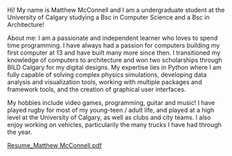 Hi! My name is Matthew McConnell and I am a undergraduate student at the University of Calgary studying a Bsc in Computer Science and a Bsc in Architecture!

About me:
I am a passionate and independent learner who loves to spend time programming. I have always had a passion for computers building my first computer at 13 and have built many more since then. I transitioned my knowledge of computers to architecture and won two scholarships through BILD Calgary for my digital designs. My expertise lies in Python where I am fully capable of solving complex physics simulations, developing data analysis and visualization tools, working with multiple packages and framework tools, and the creation of graphical user interfaces. 

My hobbies include video games, programming, guitar and music! I have played rugby for most of my young-teen / adult life, and played at a high level at the University of Calgary, as well as clubs and city teams. I also enjoy working on vehicles, particularily the many trucks I have had through the year.
<!---
matthew-mcc/matthew-mcc is a ✨ special ✨ repository because its `README.md` (this file) appears on your GitHub profile.
You can click the Preview link to take a look at your changes.
--->
[Resume_Matthew McConnell.pdf](https://github.com/matthew-mcc/matthew-mcc/files/7901210/Resume_Matthew.McConnell.pdf)
